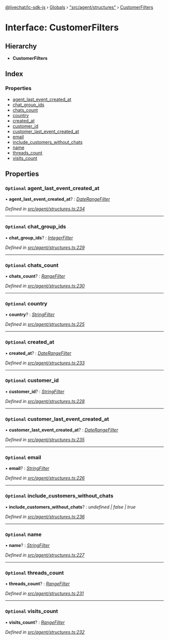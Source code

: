 [@livechat/lc-sdk-js](../README.md) › [Globals](../globals.md) › ["src/agent/structures"](../modules/_src_agent_structures_.md) › [CustomerFilters](_src_agent_structures_.customerfilters.md)

# Interface: CustomerFilters

## Hierarchy

* **CustomerFilters**

## Index

### Properties

* [agent_last_event_created_at](_src_agent_structures_.customerfilters.md#optional-agent_last_event_created_at)
* [chat_group_ids](_src_agent_structures_.customerfilters.md#optional-chat_group_ids)
* [chats_count](_src_agent_structures_.customerfilters.md#optional-chats_count)
* [country](_src_agent_structures_.customerfilters.md#optional-country)
* [created_at](_src_agent_structures_.customerfilters.md#optional-created_at)
* [customer_id](_src_agent_structures_.customerfilters.md#optional-customer_id)
* [customer_last_event_created_at](_src_agent_structures_.customerfilters.md#optional-customer_last_event_created_at)
* [email](_src_agent_structures_.customerfilters.md#optional-email)
* [include_customers_without_chats](_src_agent_structures_.customerfilters.md#optional-include_customers_without_chats)
* [name](_src_agent_structures_.customerfilters.md#optional-name)
* [threads_count](_src_agent_structures_.customerfilters.md#optional-threads_count)
* [visits_count](_src_agent_structures_.customerfilters.md#optional-visits_count)

## Properties

### `Optional` agent_last_event_created_at

• **agent_last_event_created_at**? : *[DateRangeFilter](_src_agent_structures_.daterangefilter.md)*

*Defined in [src/agent/structures.ts:234](https://github.com/livechat/lc-sdk-js/blob/9364105/src/agent/structures.ts#L234)*

___

### `Optional` chat_group_ids

• **chat_group_ids**? : *[IntegerFilter](../modules/_src_agent_structures_.md#integerfilter)*

*Defined in [src/agent/structures.ts:229](https://github.com/livechat/lc-sdk-js/blob/9364105/src/agent/structures.ts#L229)*

___

### `Optional` chats_count

• **chats_count**? : *[RangeFilter](_src_agent_structures_.rangefilter.md)*

*Defined in [src/agent/structures.ts:230](https://github.com/livechat/lc-sdk-js/blob/9364105/src/agent/structures.ts#L230)*

___

### `Optional` country

• **country**? : *[StringFilter](../modules/_src_agent_structures_.md#stringfilter)*

*Defined in [src/agent/structures.ts:225](https://github.com/livechat/lc-sdk-js/blob/9364105/src/agent/structures.ts#L225)*

___

### `Optional` created_at

• **created_at**? : *[DateRangeFilter](_src_agent_structures_.daterangefilter.md)*

*Defined in [src/agent/structures.ts:233](https://github.com/livechat/lc-sdk-js/blob/9364105/src/agent/structures.ts#L233)*

___

### `Optional` customer_id

• **customer_id**? : *[StringFilter](../modules/_src_agent_structures_.md#stringfilter)*

*Defined in [src/agent/structures.ts:228](https://github.com/livechat/lc-sdk-js/blob/9364105/src/agent/structures.ts#L228)*

___

### `Optional` customer_last_event_created_at

• **customer_last_event_created_at**? : *[DateRangeFilter](_src_agent_structures_.daterangefilter.md)*

*Defined in [src/agent/structures.ts:235](https://github.com/livechat/lc-sdk-js/blob/9364105/src/agent/structures.ts#L235)*

___

### `Optional` email

• **email**? : *[StringFilter](../modules/_src_agent_structures_.md#stringfilter)*

*Defined in [src/agent/structures.ts:226](https://github.com/livechat/lc-sdk-js/blob/9364105/src/agent/structures.ts#L226)*

___

### `Optional` include_customers_without_chats

• **include_customers_without_chats**? : *undefined | false | true*

*Defined in [src/agent/structures.ts:236](https://github.com/livechat/lc-sdk-js/blob/9364105/src/agent/structures.ts#L236)*

___

### `Optional` name

• **name**? : *[StringFilter](../modules/_src_agent_structures_.md#stringfilter)*

*Defined in [src/agent/structures.ts:227](https://github.com/livechat/lc-sdk-js/blob/9364105/src/agent/structures.ts#L227)*

___

### `Optional` threads_count

• **threads_count**? : *[RangeFilter](_src_agent_structures_.rangefilter.md)*

*Defined in [src/agent/structures.ts:231](https://github.com/livechat/lc-sdk-js/blob/9364105/src/agent/structures.ts#L231)*

___

### `Optional` visits_count

• **visits_count**? : *[RangeFilter](_src_agent_structures_.rangefilter.md)*

*Defined in [src/agent/structures.ts:232](https://github.com/livechat/lc-sdk-js/blob/9364105/src/agent/structures.ts#L232)*
